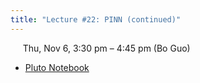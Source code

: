 ```yaml
---
title: "Lecture #22: PINN (continued)"
---
```


&nbsp;&nbsp;&nbsp;&nbsp;&nbsp;Thu, Nov 6, 3:30 pm – 4:45 pm (Bo Guo)

- [Pluto Notebook](../assets/pluto_notebooks/Lec22_pinn_continued.html)
